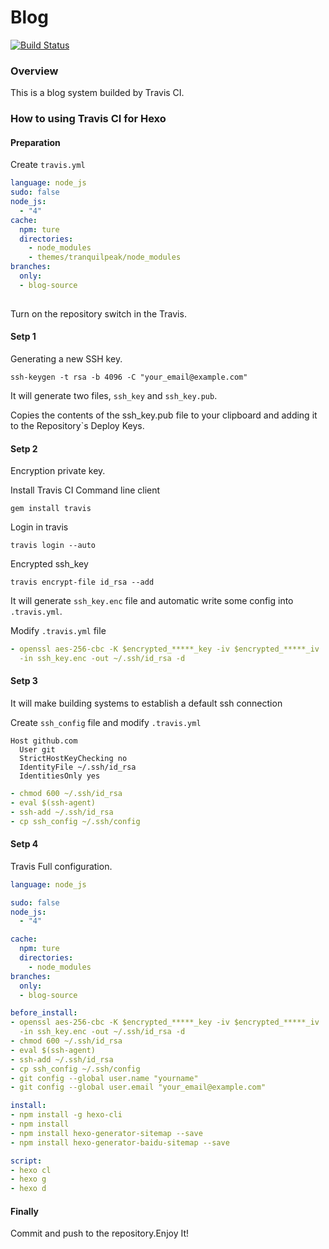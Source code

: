 Blog
=================
[![Build Status](https://travis-ci.org/szpssky/szpssky.github.com.svg?branch=blog-source)](https://travis-ci.org/szpssky/szpssky.github.com)

### Overview
This is a blog system builded by Travis CI.
### How to using Travis CI for Hexo
#### Preparation
Create ```travis.yml```
``` YAML
language: node_js
sudo: false
node_js:
  - "4"
cache:
  npm: ture
  directories:
    - node_modules
    - themes/tranquilpeak/node_modules
branches:
  only:
  - blog-source
  
```
Turn on the repository switch in the Travis.


#### Setp 1
Generating a new SSH key.
``` shell
ssh-keygen -t rsa -b 4096 -C "your_email@example.com"
```
It will generate two files, ```ssh_key``` and ```ssh_key.pub```.

Copies the contents of the ssh_key.pub file to your clipboard and adding it to the Repository`s Deploy Keys.
#### Setp 2
Encryption private key.

Install Travis CI Command line client
``` shell
gem install travis
```
Login in travis
``` shell
travis login --auto
```
Encrypted ssh_key
``` shell
travis encrypt-file id_rsa --add
```
It will generate ```ssh_key.enc``` file and automatic write some config into ```.travis.yml```.

Modify ```.travis.yml``` file
``` YAML
- openssl aes-256-cbc -K $encrypted_*****_key -iv $encrypted_*****_iv
  -in ssh_key.enc -out ~/.ssh/id_rsa -d
```
#### Setp 3
It will make building systems to establish a default ssh connection

Create ```ssh_config``` file and modify ```.travis.yml```
``` 
Host github.com
  User git
  StrictHostKeyChecking no
  IdentityFile ~/.ssh/id_rsa
  IdentitiesOnly yes
```
``` YAML
- chmod 600 ~/.ssh/id_rsa
- eval $(ssh-agent)
- ssh-add ~/.ssh/id_rsa
- cp ssh_config ~/.ssh/config
```
#### Setp 4
Travis Full configuration.
``` YAML
language: node_js

sudo: false
node_js:
  - "4"

cache:
  npm: ture
  directories:
    - node_modules
branches:
  only:
  - blog-source

before_install:
- openssl aes-256-cbc -K $encrypted_*****_key -iv $encrypted_*****_iv
  -in ssh_key.enc -out ~/.ssh/id_rsa -d
- chmod 600 ~/.ssh/id_rsa
- eval $(ssh-agent)
- ssh-add ~/.ssh/id_rsa
- cp ssh_config ~/.ssh/config
- git config --global user.name "yourname"
- git config --global user.email "your_email@example.com"

install:
- npm install -g hexo-cli
- npm install
- npm install hexo-generator-sitemap --save
- npm install hexo-generator-baidu-sitemap --save

script:
- hexo cl
- hexo g
- hexo d
```
#### Finally
Commit and push to the repository.Enjoy It!
